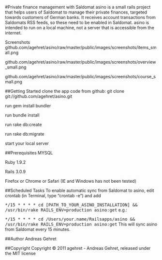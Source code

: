 #Private finance management with Saldomat
asino is a small rails project that helps users of Saldomat to manage their private finances, targeted towards customers of German banks. It receives account transactions from Saldomats RSS feeds, so these need to be enabled in Saldomat. asino is intended to run on a local machine, not a server that is accessible from the internet.

Screenshots
github.com/agehret/asino/raw/master/public/images/screenshots/items_small.png

github.com/agehret/asino/raw/master/public/images/screenshots/overview_small.png

github.com/agehret/asino/raw/master/public/images/screenshots/course_small.png

##Getting Started
clone the app code from github: git clone git://github.com/agehret/asino.git

run gem install bundler

run bundle install

run rake db:create

run rake db:migrate

start your local server

##Prerequisites
MYSQL

Ruby 1.9.2

Rails 3.0.9

Firefox or Chrome or Safari (IE and Windows has not been tested)

##Scheduled Tasks
To enable automatic sync from Saldomat to asino, edit crontab (in Terminal, type “crontab -e”) and add

<tt>*/15 *  *    *     *    cd [PATH_TO_YOUR_ASINO_INSTALLATION] && /usr/bin/rake RAILS_ENV=production  asino:get</tt>
e.g.:

<tt>*/15 *  *    *     *    cd /Users/your.name/Railsapps/asino && /usr/bin/rake RAILS_ENV=production  asino:get</tt>
This will sync asino from Saldomat every 15 minutes.


##Author
Andreas Gehret

##Copyright
Copyright © 2011 agehret - Andreas Gehret, released under the MIT license
